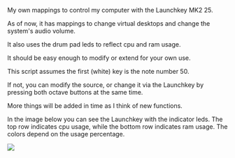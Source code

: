My own mappings to control my computer with the Launchkey MK2 25.

As of now, it has mappings to change virtual desktops and change the system's audio volume.

It also uses the drum pad leds to reflect cpu and ram usage.

It should be easy enough to modify or extend for your own use.

This script assumes the first (white) key is the note number 50.

If not, you can modify the source, or change it via the Launchkey by pressing both octave buttons at the same time.

More things will be added in time as I think of new functions.

In the image below you can see the Launchkey with the indicator leds. The top row indicates cpu usage, while the bottom row indicates ram usage. The colors depend on the usage percentage.

![](https://i.imgur.com/NtrsZtr.jpg)